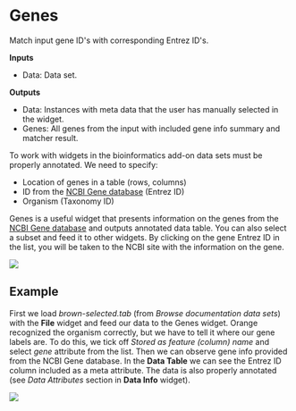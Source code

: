 Genes
=================

Match input gene ID's with corresponding Entrez ID's.

**Inputs**
- Data: Data set.

**Outputs**
- Data: Instances with meta data that the user has manually selected in the widget.
- Genes: All genes from the input with included gene info summary and matcher result.


To work with widgets in the bioinformatics add-on data sets must be
properly annotated. We need to specify:
- Location of genes in a table (rows, columns)
- ID from the [NCBI Gene database](http://www.ncbi.nlm.nih.gov/gene) (Entrez ID)
- Organism (Taxonomy ID)

Genes is a useful widget that presents information on the
genes from the [NCBI Gene database](http://www.ncbi.nlm.nih.gov/gene) and
outputs annotated data table.
You can also select a subset and feed it  to other widgets.
By clicking on the gene Entrez ID in the list, you will be taken to the
NCBI site with the information on the gene.

![](images/genes/genes-stamped.png)


Example
-------

First we load *brown-selected.tab* (from *Browse documentation data sets*) with the **File** widget and feed our data to the Genes widget. Orange recognized the organism correctly, but we have to tell it where our gene labels are. To do this, we tick off *Stored as feature (column) name* and select *gene* attribute from the list. Then we can observe gene info provided from the NCBI Gene database. In the **Data Table** we can see the Entrez ID column included as a meta attribute. The data is also properly annotated (see *Data Attributes* section in **Data Info** widget).

![](images/genes/genes-Example.png)
